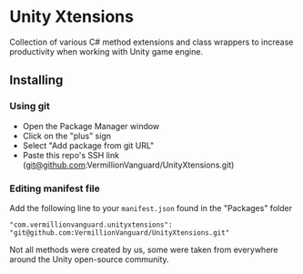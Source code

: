 # Unity Xtensions

Collection of various C# method extensions and class wrappers to increase productivity when working with Unity game engine.

## Installing

### Using git

- Open the Package Manager window
- Click on the "plus" sign
- Select "Add package from git URL"
- Paste this repo's SSH link (<git@github.com>:VermillionVanguard/UnityXtensions.git)

### Editing manifest file

Add the following line to your `manifest.json` found in the "Packages" folder

`"com.vermillionvanguard.unityxtensions": "git@github.com:VermillionVanguard/UnityXtensions.git"`

Not all methods were created by us, some were taken from everywhere around the Unity open-source community.
